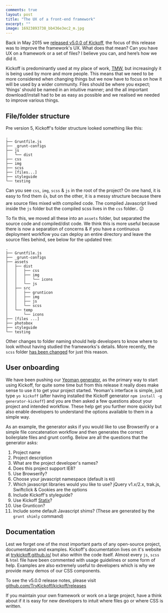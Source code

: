 ```yaml
---
comments: true
layout: post
title: "The UX of a front-end framework"
excerpt: ""
image: 16923893738_bb436e3ec2_m.jpg
---
```

Back in May 2015 we [released v5.0.0 of Kickoff](https://github.com/TryKickoff/kickoff/releases/tag/5.0.0), the focus of this release was to improve the framework's UX. What does that mean? Can you have UX on a framework or a set of files? I believe you can, and here’s how we did it.

Kickoff is predominantly used at my place of work, [TMW](http://tmwunlimited.com), but increasingly it is being used by more and more people. This means that we need to be more considered when changing things but we now have to focus on how it will be used by a wider community. Files should be where you expect; ‘things’ should be named in an intuitive manner; and the all important download/install had to be as easy as possible and we realised we needed to improve various things.

## File/folder structure
Pre version 5, Kickoff's folder structure looked something like this:

```
.
├── Gruntfile.js
├── _grunt-configs
├── js
│   └── dist
├── css
├── img
├── scss
├── [files...]
├── styleguide
└── testing
```

Can you see `css`, `img`, `scss` & `js` in the root of the project? On one hand, it is easy to find them :thumbsup:, but on the other, it is a messy structure because there are source files mixed with compiled code. The compiled Javascript lived inside the `js` folder but the compiled scss lives in the `css` folder.. :confused:

To fix this, we moved all these into an `assets` folder, but separated the source code and compiled/dist code. We think this is more useful because there is now a separation of concerns & if you have a continuous deployment workflow you can deploy an entire directory and leave the source files behind, see below for the updated tree:

```
.
├── Gruntfile.js
├── _grunt-configs
├── assets
│   ├── dist
│   │   ├── css
│   │   ├── img
│   │   │   └── icons
│   │   └── js
│   ├── src
│   │   ├── grunticon
│   │   ├── img
│   │   ├── js
│   │   └── scss
│   └── temp
│       └── icons
├── [files ...]
├── photobox
├── styleguide
└── testing
```

Other changes to folder naming should help developers to know where to look without having studied the frameworks's details. More recently, the `scss` folder [has been changed](https://github.com/TryKickoff/kickoff/issues/53) for just this reason.

## User onboarding
We have been pushing our [Yeoman generator](https://github.com/TryKickoff/generator-kickoff), as the primary way to start using Kickoff, for quite some time but from this release it really does make sense to use it to get your project started. Yeoman's interface is simple, just type `yo kickoff` (after having installed the Kickoff generator `npm install -g generator-kickoff`) and you are then asked a few questions about your project and intended workflow. These help get you further more quickly but also enable developers to understand the options available to them in a simple way.

As an example, the generator asks if you would like to use Browserify or a simple file concatenation workflow and then generates the correct boilerplate files and grunt config. Below are all the questions that the generator asks:

1. Project name
1. Project description
1. What are the project developer's names?
1. Does this project support IE8?
1. Use Browserify?
1. Choose your javascript namespace (default is `KO`)
1. Which javascript libraries would you like to use? jQuery v1.x/2.x, trak.js, Swiftclick & Cookies are the options
1. Include Kickoff's styleguide?
1. Use Kickoff [Statix](https://github.com/trykickoff/statix)?
1. Use Grunticon?
1. Include some default Javascript shims? (These are generated by the `grunt shimly` command)

## Documentation
Lest we forget one of the most important parts of any open-source project, documentation and examples. Kickoff's documentation lives on it's website at [trykickoff.github.io/](http://trykickoff.github.io/) but also within the code itself. Almost every `js`, `scss` & `html` file have been commented with usage guidelines or some form of help. Examples are also extremely useful to developers which is why we provide many demos of our CSS components.

To see the v5.0.0 release notes, please visit [github.com/TryKickoff/kickoff/releases](https://github.com/TryKickoff/kickoff/releases)

If you maintain your own framework or work on a large project, have a think about if it is easy for new developers to intuit where files go or where CSS is written.

